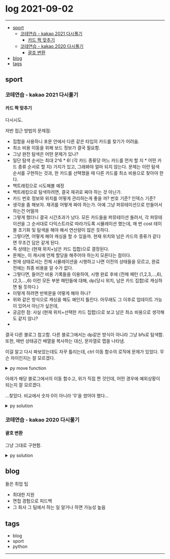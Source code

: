 # log 2021-09-02

--------------------------

- [sport](#sport)
  - [코테연습 - kakao 2021 다시풀기](#코테연습---kakao-2021-다시풀기)
    - [카드 짝 맞추기](#카드-짝-맞추기)
  - [코테연습 - kakao 2020 다시풀기](#코테연습---kakao-2020-다시풀기)
    - [괄호 변환](#괄호-변환)
- [blog](#blog)
- [tags](#tags)


## sport

### 코테연습 - kakao 2021 다시풀기

#### 카드 짝 맞추기

다시시도.

저번 접근 방법의 문제점:
- 집합을 사용하니 포문 안에서 다른 같은 타입의 카드를 찾기가 어려움.
- 최소 비용 이동을 위해 보드 정보가 결국 필요함.
- 그냥 완전 탐색은 어떤 문제가 있나?
- 일단 탐색 순서는 최대 2^6 * 6! (각 카드 종류당 어느 카드를 먼저 할 지 * 어떤 카드 종류 순서로 할 지) 가지가 있고, 그래봐야 얼마 되지 않는다. 문제는 이런 탐색 순서를 구현하는 것과, 한 카드를 선택했을 때 다른 카드를 최소 비용으로 찾아야 한다.
- 백트래킹으로 시도해볼 예정
- 백트래킹으로 탐색하려면, 결국 재귀로 짜야 하는 것 아닌가.
- 카드 번호 정보와 위치를 어떻게 관리하는게 좋을 까? 번호 기준? 인덱스 기준?
- 생각을 좀 해보자. 재귀를 어떻게 짜야 하는가. 아예 그냥 퍼뮤테이션으로 만들어서 하는건 어떨까
- 그렇게 했더니 결국 시간초과가 났다. 모든 카드들을 퍼뮤테이션 돌려서, 각 퍼뮤테이션을 그 순서대로 다익스트라로 따라가도록 시뮬레이션 했는데, 매 번 cost 테이블 초기화 및 탐색을 해야 해서 연산량이 많은 듯하다.
- 그렇다면, 어떻게 해야 캐싱을 할 수 있을까. 현재 위치와 남은 카드의 종류가 같다면 무조건 답은 같게 된다.
- 즉 상태는 (현재 위치+남은 카드 집합)으로 결정된다.
- 문제는, 이 캐시에 언제 할당을 해주어야 하는지 모른다는 점이다.
- 현재 상태로서는 전체 시뮬레이션을 시행하고 나면 이전의 상태들을 모르고, 완료 전에는 최종 비용을 알 수가 없다.
- 그렇다면, 들어간 비용 기록들을 이용하여, 시행 완료 후에 (전체 패턴 (1,2,3,...,6), (2,3,...,6) 이런 모든 부분 패턴들에 대해, dp(당시 위치, 남은 카드 집합)로 캐싱하면 될 듯하다.)
- 이렇게 하려면 반복문을 어떻게 해야 하나?
- 위와 같은 방식으로 캐싱을 해도 왜인지 틀린다. 아무래도 그 이후로 업데이트 가능이 있어서 아닌가 싶은데, 
- 궁금한 점: 사실 (현재 위치+선택한 카드 집합)으로 보고 남은 최소 비용으로 생각해도 같지 않나?
- 

결국 다른 블로그 참고함. 다른 블로그에서는 dp같은 방식이 아니라 그냥 bfs로 탐색함.
또한, 매번 상태공간 배열을 복사하는 대신, 문자열로 맵을 나타냄.

이걸 알고 다시 짜보았는데도 자꾸 틀리는데, ctrl 이동 함수의 로직에 문제가 있었다. 무슨 차이인지는 잘 모르겠다.

<details><summary markdown="span">py move function</summary>

```py

def move(b, r, c, dr, dc):
    nr, nc = r + dr, c + dc
    if(nr >= 0 and nr < 4 and nc >= 0 and nc < 4):
        if(b[nr*4+nc] != 0):
            return (nr, nc)
        return move(b, nr, nc, dr, dc)
    return (r, c)

# def move(b, y, x, dy, dx):
#     ny, nx = y + dy, x + dx
#     if ny >= 0 and ny < 4 and nx >= 0 and nx < 4 and b[ny * 4 + nx] == "0":
#         return move(b, ny, nx, dy, dx)
#     else:
#         if ny >= 0 and ny < 4 and nx >= 0 and nx < 4:
#             return (ny, nx)
#         else:
#             return (y, x)

```

</details>

아래가 해당 블로그에서의 이동 함수고, 위가 직접 짠 것인데, 어떤 경우에 예외상황이 되는지 잘 모르겠다.

...찾았다. 비교에서 숫자 0이 아니라 '0'을 썼어야 했다...

<details><summary markdown="span">py solution</summary>

```py

from collections import deque

d = [(1, 0), (0, 1), (-1, 0), (0, -1)]

def move(b, r, c, dr, dc):
    nr, nc = r + dr, c + dc
    if(nr >= 0 and nr < 4 and nc >= 0 and nc < 4):
        if(b[nr*4+nc] != '0'):
            return (nr, nc)
        return move(b, nr, nc, dr, dc)
    return (r, c)

def end(b):
    return b.count('0') == 16

def remove_element(b, e):
    b = b.replace(e, "0")
    return b

def solution(board, r, c):
    best = 999999999
    b = ''
    for row in range(4):
        for col in range(4):
            b += str(board[row][col])

    q = deque()
    visited = set()
    cost = 0
    enter = -1
    state = (r, c, cost, b, enter)
    q.append(state)
    while(len(q) > 0):
        r,c,cost,b,enter = q.popleft()
        # print('state', r, c, cost, b, enter)
        pos = 4*r+c

        if((r,c,b,enter) in visited):
            continue

        visited.add((r,c,b,enter))

        if(end(b)):
            return cost
        
        # 1. 기본 이동
        for (dr, dc) in d:
            nr = r + dr
            nc = c + dc
            if(nr < 0 or nr >= 4 or nc < 0 or nc >= 4):
                continue
            q.append((nr, nc, cost+1, b, enter))

        # 2. ctrl 이동
        for (dr, dc) in d:
            # (nr, nc) = move(dr, r, c, b)
            (nr, nc) = move(b, r, c, dr, dc)
            if (nr == r and nc == c):
                continue
            q.append((nr, nc, cost+1, b, enter))

        if b[pos] != 0:
            if enter == -1:
                n_e = pos
                q.append((r, c, cost+1, b, n_e))
            else:
                if enter != pos and b[enter] == b[pos]:
                    b = remove_element(b, b[enter])
                    q.append((r, c, cost+1, b, -1))

    return best
```

</details>

### 코테연습 - kakao 2020 다시풀기

#### 괄호 변환

그냥 그대로 구현함.

<details><summary markdown="span">py solution</summary>

```py

from collections import deque

def process(s):
    if(s == ''):
        return ''

    oc=cc=0
    
    idx = 0

    u = deque()
    v = []
    check = []
    right = True
    
    while(oc != cc or oc == 0):
        nex = s[idx]
        if(nex == '('):
            oc+=1
            check.append('(')
        else:
            cc+=1
            if(check):
                check.pop()
            else:
                right = False
                
        u.append(nex)
        idx+=1
    while(idx<len(s)):
        v.append(s[idx])
        idx+=1
    # print('u', u, 'v', v)
    vv = ''.join(v)
    if(right):
        return ''.join(u) + process(vv)
    else:
        gen = '(' + process(vv) + ')'
        u.popleft()
        u.pop()
        li = list(u)
        # reverse two symbol ( <-> ) for u
        uu = [ '(' if x == ')' else ')' for x in li]
        return gen + ''.join(uu)
        
```

</details>

## blog

들은 취업 팁
- 최대한 지원
- 면접 경험으로 피드백
- 그 회사 그 팀에서 하는 일 알거나 하면 가능성 높음

## tags
- blog
- sport
- python

--------------------------

